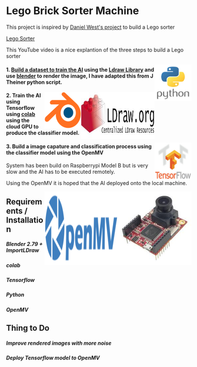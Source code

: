 # Lego Brick Sorter Machine


This project is inspired by [Daniel West's project][4] to build a Lego sorter

[Lego Sorter][5]

This YouTube video is a nice explantion of the three steps to build a Lego sorter


<img align="right" width="100" height="100" src="Logos/Python.jpg">



#### 1.  [Build a dataset to train the AI][1] using the [Ldraw Library][3] and use [blender][2] to render the image, I have adapted this from J Theiner python script.

<img align="right" width="200" height="128" src="Logos/Ldraw.jpg">
<img align="right" width="100" height="100" src="Logos/Blender.png">



#### 2.  Train the AI using Tensorflow using [colab][6] using the cloud GPU to produce the classifier model. 


<img align="right" width="100" height="100" src="Logos/Tensorflow.jpg">


#### 3.  Build a image capature and classification process using the classifier model using the OpenMV 

System has been build on Raspberrypi Model B but is very slow and the AI has to be executed remotely.

Using the OpenMV it is hoped that the AI deployed onto the local machine.
 
 
 

<img align="right" width="200" height="200" src="Logos/OpenMV.jpg">
<img align="right" width="200" height="200" src="Logos/OpenMV_Logo.png">





## Requirements / Installation

##### Blender 2.79 + ImportLDraw
##### colab
##### Tensorflow
##### Python
##### OpenMV

## Thing to Do

##### Improve rendered images with more noise
##### Deploy Tensorflow model to OpenMV

[1]: https://github.com/Gadgeteering/LegoBrickClassification/blob/master/README.md
[2]: https://github.com/TobyLobster/ImportLDraw
[3]: http://www.ldraw.org/
[4]: https://youtu.be/-UGl0ZOCgwQ
[5]: https://towardsdatascience.com/how-i-created-over-100-000-labeled-lego-training-images-ec74191bb4ef
[6]: https://colab.research.google.com/

